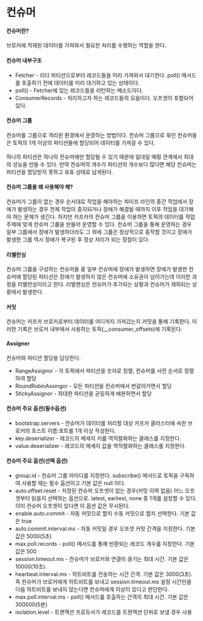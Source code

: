# 컨슈머

#### 컨슈머란?

브로커에 적재된 데이터를 가져와서 필요한 처리를 수행하는 역할을 한다.



#### 컨슈머 내부구조

* Fetcher - 리더 파티션으로부터 레코드들을 미리 가져와서 대기한다. poll() 메서드를 호출하기 전에 데이터를 미리 대기하고 있는 상태이다.
* poll() - Fetcher에 있는 레코드들을 리턴하는 메소드이다.
* ConsumerRecords - 처리하고자 하는 레코드들의 모음이다. 오프셋이 포함되어 있다.



#### 컨슈머 그룹

컨슈머를 그룹으로 격리된 환경에서 운영하는 방법이다. 컨슈머 그룹으로 묶인 컨슈머들은 토픽의 1개 이상의 파티션들에 할당되어 데이터를 가져갈 수 있다.\
\
하나의 파티션은 하나의 컨슈머에만 할당될 수 있기 때문에 일대일 매핑 관계에서 최대의 성능을 만들 수 있다. 만약 컨슈머의 개수가 파티션의 개수보다 많다면 해당 컨슈머는 파티션을 할당받지 못하고 유휴 상태로 남게된다.



#### 컨슈머 그룹을 왜 사용해야 해?

컨슈머가 그룹이 없는 경우 순서대로 작업을 해야하는 파이프 라인의 중간 작업에서 장애가 발생하는 경우 전체 작업이 중지되거나 장애가 해결될 때까지 이후 작업을 대기해야 하는 문제가 생긴다. 하지만 카프카의 컨슈머 그룹을 이용하면 토픽의 데이터를 작업 주제에 맞게 컨슈머 그룹을 만들어 운영할 수 있다. 컨슈머 그룹을 통해 운영하는 경우 일부 그룹에서 장애가 발생하더라도 그 외에 그룹은 정상적으로 동작할 것이고 장애가 발생한 그룹 역시 장애가 복구된 후 정상 처리가 되는 장점이 있다.



#### 리밸런싱

컨슈머 그룹을 구성하는 컨슈머들 중 일부 컨슈머에 장애가 발생하면 장애가 발생한 컨슈머에 할당된 파티션은 장애가 발생하지 않은 컨슈머에 소유권이 넘어가는데 이러한 과정을 리밸런싱이라고 한다. 리벌랜싱은 컨슈머가 추가되는 상황과 컨슈머가 제외되는 상황에서 발생한다.



#### 커밋

컨슈머는 카프카 브로커로부터 데이터를 어디까지 가져갔는지 커밋을 통해 기록한다. 이러한 기록은 브로커 내부에서 사용하는 토픽(\_\_consumer\_offsets)에 기록된다.



#### Assigner

컨슈머와 파티션 할당을 담당한다.&#x20;

* RangeAssignor - 각 토픽에서 파티션을 숫자로 정렬, 컨슈머를 사전 순서로 정렬하여 할당
* RoundRobinAssingor - 모든 파티션을 컨슈머에서 번갈아가면서 할당
* StickyAssignor - 최대한 파티션을 균등하게 배분하면서 할당



#### 컨슈머 주요 옵션(필수옵션)

* bootstrap.servers - 컨슈머가 데이터를 처리할 대상 카프카 클러스터에 속한 브로커의 호스트 이름:포트를 1개 이상 작성한다.
* key.deserializer - 레코드의 메세지 키를 역직렬화하는 클래스를 지정한다.
* value.deserializer - 레코드의 메세지 값을 역직렬화하는 클래스를 지정한다.



#### 컨슈머 주요 옵션(선택 옵션)

* group.id - 컨슈머 그룹 아이디를 지정한다. subscribe() 메서드로 토픽을 구독하여 사용할 때는 필수 옵션이고 기본 값은 null 이다.
* auto.offset.reset - 저장된 컨슈머 오프셋이 없는 경우(커밋 이력 없음) 어느 오프셋부터 읽을지 선택하는 옵션으로. latest, earliest, none 중 1개를 설정할 수 있다. 이미 컨슈머 오프셋이 있다면 이 옵션 값은 무시된다.
* enable.auto.commit - 자동 커밋으로 할지 수동 커밋으로 할지 선택한다. 기본 값은 true
* auto.commit.interval.ms - 자동 커밋일 경우 오프셋 커밋 간격을 지정한다. 기본 값은 5000(5초)
* max.poll.records - poll() 메서드를 통해 반환되는 레코드 개수를 지정한다. 기본 값은 500
* session.timeout.ms - 컨슈머가 브로커와 연결이 끊기는 최대 시간. 기본 값은 10000(10초).&#x20;
* hearbeat.interval.ms - 하트비트를 전송하는 시간 간격. 기본 값은 3000(3초). 즉 컨슈머가 브로커에게 하트비트를 보내고 session.timeout.ms 설정 시간만큼 다음 하트비트를 보내지 않는다면 컨슈머에게 이상이 있다고 판단한다.
* max.poll.interval.ms - poll() 메서드를 호출하는 간격의 최대 시간. 기본 값은 300000(5분)
* isolation.level - 트랜잭션 프로듀서가 레코드를 트랜잭션 단위로 보낼 경우 사용



